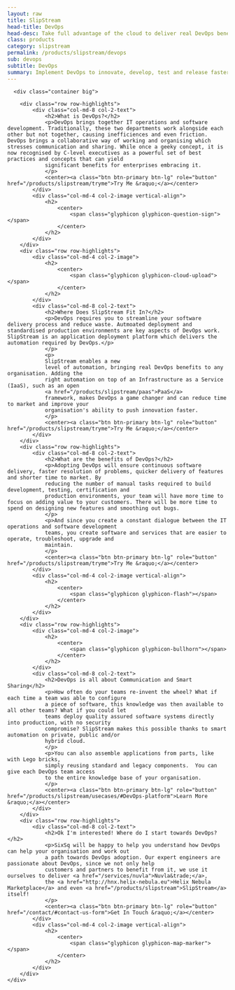 ```yaml
---
layout: raw
title: SlipStream
head-title: DevOps
head-desc: Take full advantage of the cloud to deliver real DevOps benefits
class: products
category: slipstream
permalink: /products/slipstream/devops
sub: devops
subtitle: DevOps
summary: Implement DevOps to innovate, develop, test and release faster.
---
```


  <div class="jumbotron">

      <div class="container big">
       
        <div class="row row-highlights">
            <div class="col-md-8 col-2-text">
                <h2>What is DevOps?</h2>
                <p>DevOps brings together IT operations and software development. Traditionally, these two departments work alongside each other but not together, causing inefficiences and even friction. DevOps brings a collaborative way of working and organising which stresses communication and sharing. While once a geeky concept, it is now recognised by C-level executives as a powerful set of best practices and concepts that can yield
                significant benefits for enterprises embracing it.
                </p>
                <center><a class="btn btn-primary btn-lg" role="button" href="/products/slipstream/tryme">Try Me &raquo;</a></center>
            </div>
            <div class="col-md-4 col-2-image vertical-align">
                <h2>
                    <center>
                        <span class="glyphicon glyphicon-question-sign"></span>
                    </center>
                </h2>
            </div>
        </div>
        <div class="row row-highlights">
            <div class="col-md-4 col-2-image">
                <h2>
                    <center>
                        <span class="glyphicon glyphicon-cloud-upload"></span>
                    </center>
                </h2>
            </div>
            <div class="col-md-8 col-2-text">
                <h2>Where Does SlipStream Fit In?</h2>
                <p>DevOps requires you to streamline your software delivery process and reduce waste. Autmoated deployment and standardised production environments are key aspects of DevOps work.  SlipStream is an application deployment platform which delivers the automation required by DevOps.</p>
                </p>
                <p>
                SlipStream enables a new
                level of automation, bringing real DevOps benefits to any organisation. Adding the
                right automation on top of an Infrastructure as a Service (IaaS), such as an open
                <a href="/products/slipstream/paas">PaaS</a>
                framework, makes DevOps a game changer and can reduce time to market and improve your   
                organisation's ability to push innovation faster.
                </p>
                <center><a class="btn btn-primary btn-lg" role="button" href="/products/slipstream/tryme">Try Me &raquo;</a></center>
            </div>
        </div>
        <div class="row row-highlights">
            <div class="col-md-8 col-2-text">
                <h2>What are the benefits of DevOps?</h2>
                <p>Adopting DevOps will ensure continuous software delivery, faster resolution of problems, quicker delivery of features and shorter time to market. By
                reducing the number of manual tasks required to build development, testing, certification and
                production environments, your team will have more time to focus on adding value to your customers. There will be more time to spend on designing new features and smoothing out bugs.
                </p>
                <p>And since you create a constant dialogue between the IT operations and software development
                teams, you create software and services that are easier to operate, troubleshoot, upgrade and
                maintain.
                </p>
                <center><a class="btn btn-primary btn-lg" role="button" href="/products/slipstream/tryme">Try Me &raquo;</a></center>
            </div>
            <div class="col-md-4 col-2-image vertical-align">
                <h2>
                    <center>
                        <span class="glyphicon glyphicon-flash"></span>
                    </center>
                </h2>
            </div>
        </div>
        <div class="row row-highlights">
            <div class="col-md-4 col-2-image">
                <h2>
                    <center>
                        <span class="glyphicon glyphicon-bullhorn"></span>
                    </center>
                </h2>
            </div>
            <div class="col-md-8 col-2-text"> 
                <h2>DevOps is all about Communication and Smart Sharing</h2>
                <p>How often do your teams re-invent the wheel? What if each time a team was able to configure
                a piece of software, this knowledge was then available to all other teams? What if you could let 
                teams deploy quality assured software systems directly into production, with no security 
                compromise? SlipStream makes this possible thanks to smart automation on private, public and/or
                hybrid cloud.
                </p>
                <p>You can also assemble applications from parts, like with Lego bricks, 
                simply reusing standard and legacy components.  You can give each DevOps team access
                to the entire knowledge base of your organisation.
                </p>
                <center><a class="btn btn-primary btn-lg" role="button" href="/products/slipstream/usecases/#DevOps-platform">Learn More &raquo;</a></center>
            </div>
        </div>
        <div class="row row-highlights">
            <div class="col-md-8 col-2-text">
                <h2>Ok I'm interested! Where do I start towards DevOps?</h2>
                <p>SixSq will be happy to help you understand how DevOps can help your organisation and work out    
                a path towards DevOps adoption. Our expert engineers are passionate about DevOps, since we not only help
                customers and partners to benefit from it, we use it ourselves to deliver <a href="/services/nuvla">Nuvla&trade;</a>,
                the <a href="http://hnx.helix-nebula.eu">Helix Nebula Marketplace</a> and even <a href="/products/slipstream">SlipStream</a> itself!
                </p>
                <center><a class="btn btn-primary btn-lg" role="button" href="/contact/#contact-us-form">Get In Touch &raquo;</a></center>
            </div>
            <div class="col-md-4 col-2-image vertical-align">
                <h2>
                    <center>
                        <span class="glyphicon glyphicon-map-marker"></span>
                    </center>
                </h2>
            </div>
        </div>
    </div>

   